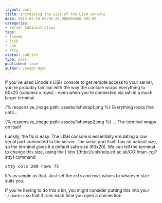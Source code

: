 ```yaml
---
layout: post
title: Increasing the size of the LISH console
date: 2013-05-20 09:01:25.000000000 +01:00
categories:
- Server Administration
tags:
- linode
- lish
- ssh
- stty
status: publish
type: post
published: true
author: Joseph Wynn
---
```


If you've used Linode's LISH console to get remote access to your server, you're probably familiar with the way the console wraps everything to 60x20 (columns x rows) - even when you're connected via ssh in a much larger terminal.

{% responsive_image path: assets/lishwrap1.png %} Everything looks fine until...

{% responsive_image path: assets/lishwrap2.png %} ... The terminal wraps on itself

<p>Luckily, the fix is easy. The LISH console is essentially emulating a raw serial port connected to the server. The serial port itself has no natural size, so the terminal gives it a default safe size (60x20). We can tell the terminal to change this size, using the [`stty`](http://unixhelp.ed.ac.uk/CGI/man-cgi?stty) command:

<pre>stty cols 200 rows 75</pre>

It's as simple as that. Just set the `cols` and `rows` values to whatever size suits you.

If you're having to do this a lot, you might consider putting this into your `~/.bashrc` so that it runs each time you open a connection.
